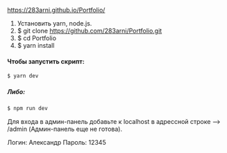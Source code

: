 https://283arni.github.io/Portfolio/

1. Установить yarn, node.js.
2. $ git clone https://github.com/283arni/Portfolio.git
3. $ cd Portfolio
4. $ yarn install

#### Чтобы запустить скрипт:
```sh
$ yarn dev
```

##### Либо:
```sh
$ npm run dev 
```

Для входа в админ-панель добавьте к localhost в адрессной строке --> /admin
(Админ-панель еще не готова).


Логин: Александр
Пароль: 12345